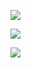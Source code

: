 <a href="https://codeclimate.com/github/codeclimate/codeclimate/maintainability"><img src="https://api.codeclimate.com/v1/badges/a99a88d28ad37a79dbf6/maintainability" /></a>

![](https://github.com/reymezis/frontend-project-lvl1/workflows/My-GithubActions-CI/badge.svg)

<a href="https://asciinema.org/a/344870" target="_blank"><img src="https://asciinema.org/a/344870.svg" /></a>

